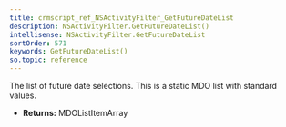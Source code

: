 ```yaml
---
title: crmscript_ref_NSActivityFilter_GetFutureDateList
description: NSActivityFilter.GetFutureDateList()
intellisense: NSActivityFilter.GetFutureDateList
sortOrder: 571
keywords: GetFutureDateList()
so.topic: reference
---
```



The list of future date selections. This is a static MDO list with standard values.



* **Returns:** MDOListItemArray


